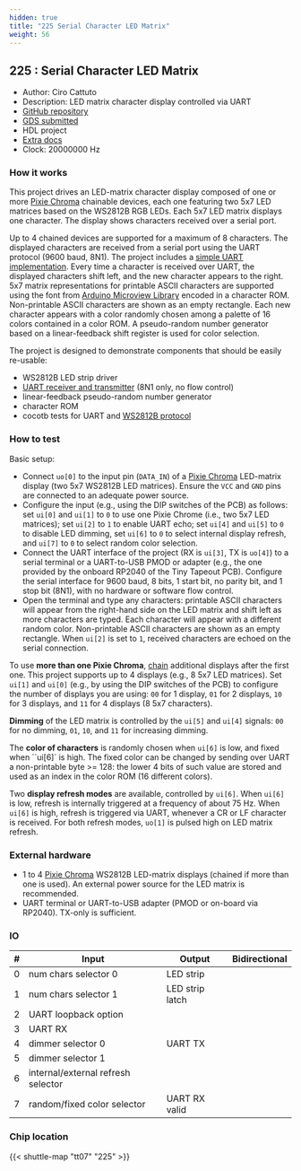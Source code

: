 ```yaml
---
hidden: true
title: "225 Serial Character LED Matrix"
weight: 56
---
```


## 225 : Serial Character LED Matrix

* Author: Ciro Cattuto
* Description: LED matrix character display controlled via UART
* [GitHub repository](https://github.com/ccattuto/tt07-serial-charmatrix)
* [GDS submitted](https://github.com/ccattuto/tt07-serial-charmatrix/actions/runs/9191900743)
* HDL project
* [Extra docs]()
* Clock: 20000000 Hz

<!---

This file is used to generate your project datasheet. Please fill in the information below and delete any unused
sections.

You can also include images in this folder and reference them in the markdown. Each image must be less than
512 kb in size, and the combined size of all images must be less than 1 MB.
-->


### How it works

This project drives an LED-matrix character display composed of one or more [Pixie Chroma](https://connornishijima.github.io/Pixie_Chroma/) chainable devices, each one featuring two 5x7 LED matrices based on the WS2812B RGB LEDs. Each 5x7 LED matrix displays one character. The display shows characters received over a serial port.

Up to 4 chained devices are supported for a maximum of 8 characters. The displayed characters are received from a serial port using the UART protocol (9600 baud, 8N1). The project includes a [simple UART implementation](https://github.com/ccattuto/verilog-uart). Every time a character is received over UART, the displayed characters shift left, and the new character appears to the right. 5x7 matrix representations for printable ASCII characters are supported using the font from [Arduino Microview Library](https://github.com/geekammo/MicroView-Arduino-Library/blob/master/font5x7.h) encoded in a character ROM. Non-printable ASCII characters are shown as an empty rectangle. Each new character appears with a color randomly chosen among a palette of 16 colors contained in a color ROM. A pseudo-random number generator based on a linear-feedback shift register is used for color selection.

The project is designed to demonstrate components that should be easily re-usable:

- WS2812B LED strip driver
- [UART receiver and transmitter](https://github.com/ccattuto/verilog-uart) (8N1 only, no flow control)
- linear-feedback pseudo-random number generator
- character ROM
- cocotb tests for UART and [WS2812B protocol](https://cdn-shop.adafruit.com/datasheets/WS2812B.pdf)

### How to test

Basic setup:

* Connect `uo[0]` to the input pin (`DATA_IN`) of a [Pixie Chroma](https://connornishijima.github.io/Pixie_Chroma/) LED-matrix display (two 5x7 WS2812B LED matrices). Ensure the `VCC` and `GND` pins are connected to an adequate power source.
* Configure the input (e.g., using the DIP switches of the PCB) as follows: set `ui[0]` and `ui[1]` to `0` to use one Pixie Chrome (i.e., two 5x7 LED matrices); set `ui[2]` to `1` to enable UART echo; set `ui[4]` and `ui[5]` to `0` to disable LED dimming, set `ui[6]` to `0` to select internal display refresh, and `ui[7]` to `0` to select random color selection.
* Connect the UART interface of the project (RX is `ui[3]`, TX is `uo[4]`) to a serial terminal or a UART-to-USB PMOD or adapter (e.g., the one provided by the onboard RP2040 of the Tiny Tapeout PCB). Configure the serial interface for 9600 baud, 8 bits, 1 start bit, no parity bit, and 1 stop bit (8N1), with no hardware or software flow control.
* Open the terminal and type any characters: printable ASCII characters will appear from the right-hand side on the LED matrix and shift left as more characters are typed. Each character will appear with a different random color. Non-printable ASCII characters are shown as an empty rectangle. When `ui[2]` is set to `1`, received characters are echoed on the serial connection.

To use **more than one Pixie Chroma**, [chain](https://connornishijima.github.io/Pixie_Chroma/?section=datasheet) additional displays after the first one. This project supports up to 4 displays (e.g., 8 5x7 LED matrices). Set `ui[1]` and `ui[0]` (e.g., by using the DIP switches of the PCB) to configure the number of displays you are using: `00` for 1 display, `01` for 2 displays, `10` for 3 displays, and `11` for 4 displays (8 5x7 characters).

**Dimming** of the LED matrix is controlled by the `ui[5]` and `ui[4]` signals: `00` for no dimming, `01`, `10`, and `11` for increasing dimming.

The **color of characters** is randomly chosen when `ui[6]` is low, and fixed when ``ui[6]` is high. The fixed color can be changed by sending over UART a non-printable byte >= 128: the lower 4 bits of such value are stored and used as an index in the color ROM (16 different colors).

Two **display refresh modes** are available, controlled by `ui[6]`. When `ui[6]` is low, refresh is internally triggered at a frequency of about 75 Hz. When `ui[6]` is high, refresh is triggered via UART, whenever a CR or LF character is received. For both refresh modes, `uo[1]` is pulsed high on LED matrix refresh.

### External hardware

* 1 to 4 [Pixie Chroma](https://connornishijima.github.io/Pixie_Chroma/) WS2812B LED-matrix displays (chained if more than one is used). An external power source for the LED matrix is recommended.
* UART terminal or UART-to-USB adapter (PMOD or on-board via RP2040). TX-only is sufficient.


### IO

| #             | Input    | Output   | Bidirectional   |
| ------------- | -------- | -------- | --------------- |
| 0 | num chars selector 0  | LED strip  |         |
| 1 | num chars selector 1  | LED strip latch  |         |
| 2 | UART loopback option  |   |         |
| 3 | UART RX  |   |         |
| 4 | dimmer selector 0  | UART TX  |         |
| 5 | dimmer selector 1  |   |         |
| 6 | internal/external refresh selector  |   |         |
| 7 | random/fixed color selector  | UART RX valid  |         |


### Chip location

{{< shuttle-map "tt07" "225" >}}
